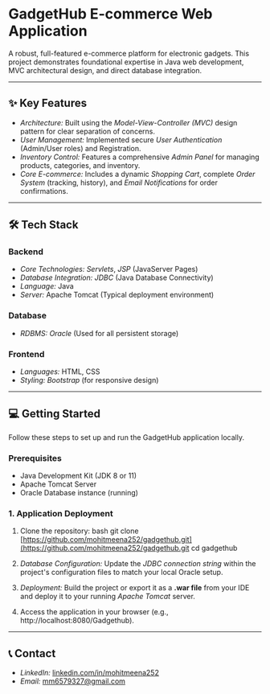 # GadgetHub E-commerce Web Application

A robust, full-featured e-commerce platform for electronic gadgets. This project demonstrates foundational expertise in Java web development, MVC architectural design, and direct database integration.

---

## ✨ Key Features

* *Architecture:* Built using the *Model-View-Controller (MVC)* design pattern for clear separation of concerns.
* *User Management:* Implemented secure *User Authentication* (Admin/User roles) and Registration.
* *Inventory Control:* Features a comprehensive *Admin Panel* for managing products, categories, and inventory.
* *Core E-commerce:* Includes a dynamic *Shopping Cart*, complete *Order System* (tracking, history), and *Email Notifications* for order confirmations.

---

## 🛠 Tech Stack

### Backend

* *Core Technologies:* *Servlets*, *JSP* (JavaServer Pages)
* *Database Integration:* *JDBC* (Java Database Connectivity)
* *Language:* Java
* *Server:* Apache Tomcat (Typical deployment environment)

### Database

* *RDBMS:* *Oracle* (Used for all persistent storage)

### Frontend

* *Languages:* HTML, CSS
* *Styling:* *Bootstrap* (for responsive design)

---

## 💻 Getting Started

Follow these steps to set up and run the GadgetHub application locally.

### Prerequisites

* Java Development Kit (JDK 8 or 11)
* Apache Tomcat Server
* Oracle Database instance (running)

### 1. Application Deployment

1.  Clone the repository:
    bash
    git clone [https://github.com/mohitmeena252/gadgethub.git](https://github.com/mohitmeena252/gadgethub.git
    cd gadgethub
    
3.  *Database Configuration:* Update the *JDBC connection string* within the project's configuration files to match your local Oracle setup.
4.  *Deployment:* Build the project or export it as a **.war file** from your IDE and deploy it to your running *Apache Tomcat* server.
5.  Access the application in your browser (e.g., http://localhost:8080/Gadgethub).

---

## 📞 Contact

* *LinkedIn:* [linkedin.com/in/mohitmeena252](https://linkedin.com/in/mohitmeena252)
* *Email:* mm6579327@gmail.com
